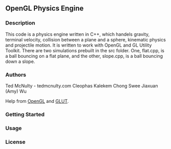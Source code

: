## OpenGL Physics Engine

### Description

  This code is a physics engine written in C++, which handels gravity, terminal velocity, collision between a plane and a sphere, kinematic physics and projectile motion. It is written to work with OpenGL and GL Utility Toolkit. There are two simulations prebuilt in the src folder. One, flat.cpp, is a ball bouncing on a flat plane, and the other, slope.cpp, is a ball bouncing down a slope. 

### Authors

Ted McNulty - tedmcnulty.com
Cleophas Kalekem
Chong Swee
Jiaxuan (Amy) Wu

Help from [OpenGL](https://www.opengl.org) and [GLUT](https://www.opengl.org/resources/libraries/glut/).

### Getting Started





### Usage

### License
